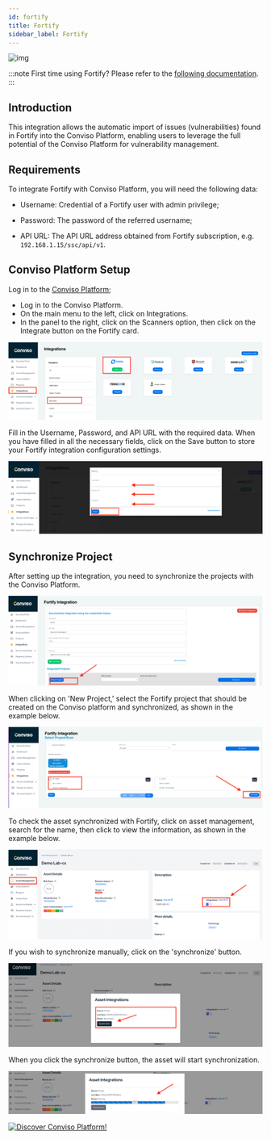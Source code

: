 ```yaml
---
id: fortify
title: Fortify
sidebar_label: Fortify
---
```


<div style={{textAlign: 'center'}}>

![img](../../../static/img/fortify.png)

</div>

:::note
First time using Fortify? Please refer to the [following documentation](https://www.microfocus.com/pt-br/documentation/fortify-software-security-center/).
:::


## Introduction

This integration allows the automatic import of issues (vulnerabilities) found in Fortify into the Conviso Platform, enabling users to leverage the full potential of the Conviso Platform for vulnerability management.

## Requirements

To integrate Fortify with Conviso Platform, you will need the following data:

- Username: Credential of a Fortify user with admin privilege;

- Password: The password of the referred username;

- API URL: The API URL address obtained from Fortify subscription, e.g. ```192.168.1.15/ssc/api/v1```.

## Conviso Platform Setup

Log in to the [Conviso Platform](https://app.convisoappsec.com);

- Log in to the Conviso Platform.
- On the main menu to the left, click on Integrations.
- In the panel to the right, click on the Scanners option, then click on the Integrate button on the Fortify card.

<div style={{textAlign: 'center'}}>

![img](../../../static/img/fortify-img1.png)

</div>

Fill in the Username, Password, and API URL with the required data. When you have filled in all the necessary fields, click on the Save button to store your Fortify integration configuration settings.

<div style={{textAlign: 'center'}}>

![img](../../../static/img/fortify-img2.png)

</div>

## Synchronize Project

After setting up the integration, you need to synchronize the projects with the Conviso Platform.


<div style={{ textAlign: 'center' }}>

![img](../../../static/img/fortify-img3.png)

</div>

When clicking on 'New Project,' select the Fortify project that should be created on the Conviso platform and synchronized, as shown in the example below.

<div style={{textAlign: 'center'}}>

![img](../../../static/img/fortify-img4.png)

</div>

To check the asset synchronized with Fortify, click on asset management, search for the name, then click to view the information, as shown in the example below.


<div style={{textAlign: 'center'}}>

![img](../../../static/img/fortify-img8.png)

</div>


If you wish to synchronize manually, click on the 'synchronize' button.

<div style={{textAlign: 'center'}}>

![img](../../../static/img/fortify-img7.png)
</div>

When you click the synchronize button, the asset will start synchronization.

<div style={{textAlign: 'center'}}>

![img](../../../static/img/fortify-img80.png)

</div>

[![Discover Conviso Platform!](https://no-cache.hubspot.com/cta/default/5613826/interactive-125788977029.png)](https://cta-service-cms2.hubspot.com/web-interactives/public/v1/track/redirect?encryptedPayload=AVxigLKtcWzoFbzpyImNNQsXC9S54LjJuklwM39zNd7hvSoR%2FVTX%2FXjNdqdcIIDaZwGiNwYii5hXwRR06puch8xINMyL3EXxTMuSG8Le9if9juV3u%2F%2BX%2FCKsCZN1tLpW39gGnNpiLedq%2BrrfmYxgh8G%2BTcRBEWaKasQ%3D&webInteractiveContentId=125788977029&portalId=5613826)

